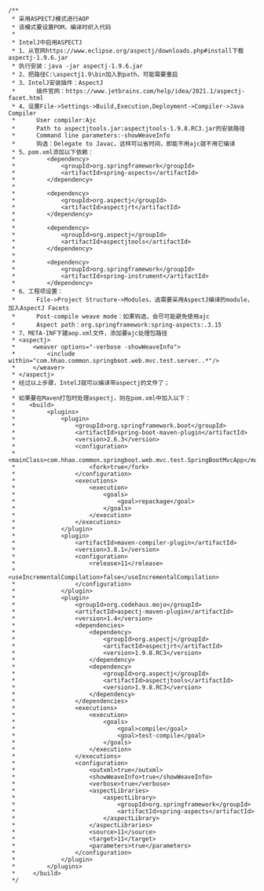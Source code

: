     /**
     * 采用ASPECTJ模式进行AOP
     * 该模式要设置POM，编译时织入代码
     *
     * IntelJ中启用ASPECTJ
     * 1、从官网https://www.eclipse.org/aspectj/downloads.php#install下载aspectj-1.9.6.jar
     * 执行安装：java -jar aspectj-1.9.6.jar
     * 2、把路径C:\aspectj1.9\bin加入到path，可能需要重启
     * 3、IntelJ安装插件：AspectJ
     *      插件官网：https://www.jetbrains.com/help/idea/2021.1/aspectj-facet.html
     * 4、设置File->Settings->Build,Execution,Deployment->Compiler->Java Compiler
     *      User compiler:Ajc
     *      Path to aspectjtools.jar:aspectjtools-1.9.8.RC3.jar的安装路径
     *      Command line parameters:-showWeaveInfo
     *      钩选：Delegate to Javac，这样可以省时间，即能不用ajc就不用它编译
     * 5、pom.xml添加以下依赖：
     *         <dependency>
     *             <groupId>org.springframework</groupId>
     *             <artifactId>spring-aspects</artifactId>
     *         </dependency>
     *
     *         <dependency>
     *             <groupId>org.aspectj</groupId>
     *             <artifactId>aspectjrt</artifactId>
     *         </dependency>
     *
     *         <dependency>
     *             <groupId>org.aspectj</groupId>
     *             <artifactId>aspectjtools</artifactId>
     *         </dependency>
     *
     *         <dependency>
     *             <groupId>org.springframework</groupId>
     *             <artifactId>spring-instrument</artifactId>
     *         </dependency>
     * 6、工程项设置：
     *      File->Project Structure->Modules，选需要采用AspectJ编译的module，加入AspectJ Facets
     *      Post-compile weave mode：如果钩选，会尽可能避免使用ajc
     *      Aspect path：org.springframework:spring-aspects:.3.15
     * 7、META-INF下建aop.xml文件，添加要ajc处理包路径
     * <aspectj>
     *     <weaver options="-verbose -showWeaveInfo">
     *         <include within="com.hhao.common.springboot.web.mvc.test.server..*"/>
     *     </weaver>
     * </aspectj>
     * 经过以上步骤，IntelJ就可以编译带aspectj的文件了；
     *
     * 如果要在Maven打包时处理aspectj，则在pom.xml中加入以下：
     *    <build>
     *         <plugins>
     *             <plugin>
     *                 <groupId>org.springframework.boot</groupId>
     *                 <artifactId>spring-boot-maven-plugin</artifactId>
     *                 <version>2.6.3</version>
     *                 <configuration>
     *                     <mainClass>com.hhao.common.springboot.web.mvc.test.SpringBootMvcApp</mainClass>
     *                     <fork>true</fork>
     *                 </configuration>
     *                 <executions>
     *                     <execution>
     *                         <goals>
     *                             <goal>repackage</goal>
     *                         </goals>
     *                     </execution>
     *                 </executions>
     *             </plugin>
     *             <plugin>
     *                 <artifactId>maven-compiler-plugin</artifactId>
     *                 <version>3.8.1</version>
     *                 <configuration>
     *                     <release>11</release>
     *                     <useIncrementalCompilation>false</useIncrementalCompilation>
     *                 </configuration>
     *             </plugin>
     *             <plugin>
     *                 <groupId>org.codehaus.mojo</groupId>
     *                 <artifactId>aspectj-maven-plugin</artifactId>
     *                 <version>1.4</version>
     *                 <dependencies>
     *                     <dependency>
     *                         <groupId>org.aspectj</groupId>
     *                         <artifactId>aspectjrt</artifactId>
     *                         <version>1.9.8.RC3</version>
     *                     </dependency>
     *                     <dependency>
     *                         <groupId>org.aspectj</groupId>
     *                         <artifactId>aspectjtools</artifactId>
     *                         <version>1.9.8.RC3</version>
     *                     </dependency>
     *                 </dependencies>
     *                 <executions>
     *                     <execution>
     *                         <goals>
     *                             <goal>compile</goal>
     *                             <goal>test-compile</goal>
     *                         </goals>
     *                     </execution>
     *                 </executions>
     *                 <configuration>
     *                     <outxml>true</outxml>
     *                     <showWeaveInfo>true</showWeaveInfo>
     *                     <verbose>true</verbose>
     *                     <aspectLibraries>
     *                         <aspectLibrary>
     *                             <groupId>org.springframework</groupId>
     *                             <artifactId>spring-aspects</artifactId>
     *                         </aspectLibrary>
     *                     </aspectLibraries>
     *                     <source>11</source>
     *                     <target>11</target>
     *                     <parameters>true</parameters>
     *                 </configuration>
     *             </plugin>
     *         </plugins>
     *     </build>
     */